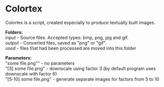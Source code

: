 # Colortex
Colortex is a script, created especially to produce textually built images.

<b>Folders:</b><br>
*input* - Source files. Accepted types: bmp, png, jpg and gif.<br>
*output* - Converted files, saved as "png" or "gif".<br>
*used* - files that had been processed are moved into this folder<br>

<b>Parameters:</b><br>
"some file.png"" - no parameters<br>
"[3] some file.png" - downscale using factor 3 (by default program uses downscale with factor 6)<br>
"[5-10] some file.png" - generate separate images for factors from 5 to 10